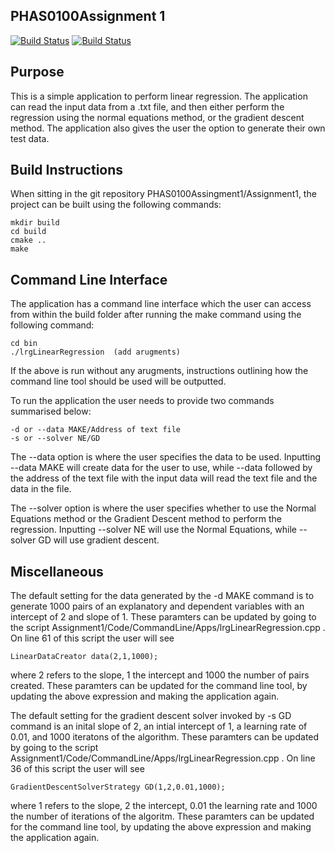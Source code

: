 PHAS0100Assignment 1
------------------

[![Build Status](https://travis-ci.com/MattClarkson/Assignment1.svg?branch=master)](https://travis-ci.com/MattClarkson/Assignment1)
[![Build Status](https://ci.appveyor.com/api/projects/status/5pm89ej732c1ekf0/branch/master)](https://ci.appveyor.com/project/MattClarkson/cmakecatch2)


Purpose
-------
This is a simple application to perform linear regression. The application can read the input data from a .txt file, and then either perform the regression using the normal equations method, or the gradient descent method. The application also gives the user the option to generate their own test data.


Build Instructions
------------------
When sitting in the git repository PHAS0100Assingment1/Assignment1,
the project can be built using the following commands:
```
mkdir build
cd build
cmake ..
make
```

Command Line Interface 
----------------------

The application has a command line interface which the user can access from within the build folder after running the make command using the following command:

```
cd bin
./lrgLinearRegression  (add arugments)
```
If the above is run without any arugments, instructions outlining how the command line tool should be used will be outputted.

To run the application the user needs to provide two commands summarised below:
```
-d or --data MAKE/Address of text file
-s or --solver NE/GD 
```
The --data option is where the user specifies the data to be used. Inputting --data MAKE will create data for the user to use, while --data followed by the address of the text file with the input data will read the text file and the data in the file.

The --solver option is where the user specifies whether to use the Normal Equations method or the Gradient Descent method to perform the regression. Inputting --solver NE will use the Normal Equations, while --solver GD will use gradient descent.

Miscellaneous 
----------------------
The default setting for the data generated by the -d MAKE command is to generate 1000 pairs of an explanatory and dependent variables with an intercept of 2 and slope of 1. These paramters can be updated by going to the script Assignment1/Code/CommandLine/Apps/lrgLinearRegression.cpp . On line 61 of this script the user will see 

```
LinearDataCreator data(2,1,1000);
```
where 2 refers to the slope, 1 the intercept and 1000 the number of pairs created. These paramters can be updated for the command line tool, by updating the above expression and making the application again.


The default setting for the gradient descent solver invoked by -s GD command is an inital slope of 2, an intial intercept of 1, a learning rate of 0.01, and 1000 iteratons of the algorithm. These paramters can be updated by going to the script Assignment1/Code/CommandLine/Apps/lrgLinearRegression.cpp . On line 36 of this script the user will see 

```
GradientDescentSolverStrategy GD(1,2,0.01,1000);
```
where 1 refers to the slope, 2 the intercept, 0.01 the learning rate and 1000 the number of iterations of the algoritm. These paramters can be updated for the command line tool, by updating the above expression and making the application again.

